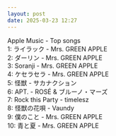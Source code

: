 ```yaml
---
layout: post
date: 2025-03-23 12:27
---
```


Apple Music - Top songs<br />
1: ライラック - Mrs. GREEN APPLE<br />
2: ダーリン - Mrs. GREEN APPLE<br />
3: Soranji - Mrs. GREEN APPLE<br />
4: ケセラセラ - Mrs. GREEN APPLE<br />
5: 怪獣 - サカナクション<br />
6: APT. - ROSÉ & ブルーノ・マーズ<br />
7: Rock this Party - timelesz<br />
8: 怪獣の花唄 - Vaundy<br />
9: 僕のこと - Mrs. GREEN APPLE<br />
10: 青と夏 - Mrs. GREEN APPLE<br />
